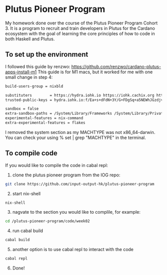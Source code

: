 # Plutus Pioneer Program

My homework done over the course of the Plutus Pioneer Program Cohort 3. It is a program to recruit and train developers in Plutus for the Cardano ecosystem with the goal of learning the core principles of how to code in both Haskell and Plutus.

## To set up the environment
I followed this guide by renzwo: https://github.com/renzwo/cardano-plutus-apps-install-m1
This guide is for M1 macs, but it worked for me with one small change in step 4:
```bash
build-users-group = nixbld

substituters        = https://hydra.iohk.io https://iohk.cachix.org https://cache.nixos.org/
trusted-public-keys = hydra.iohk.io:f/Ea+s+dFdN+3Y/G+FDgSq+a5NEWhJGzdjvKNGv0/EQ= iohk.cachix.org-1:DpRUyj7h7V830dp/i6Nti+NEO2/nhblbov/8MW7Rqoo= cache.nixos.org-1:6NCHdD59X431o0gWypbMrAURkbJ16ZPMQFGspcDShjY=

sandbox = false
extra-sandbox-paths = /System/Library/Frameworks /System/Library/PrivateFrameworks /usr/lib /private/tmp /private/var/tmp /usr/bin/env
experimental-features = nix-command
extra-experimental-features = flakes
```
I removed the system section as my MACHTYPE was not x86_64-darwin. You can check your using % set | grep "MACHTYPE" in the terminal.

## To compile code
If you would like to compile the code in cabal repl:

1. clone the plutus pioneer program from the IOG repo:
```bash 
git clone https://github.com/input-output-hk/plutus-pioneer-program
```
2. start nix-shell
```bash 
nix-shell
```
3. nagvate to the section you would like to complile, for example:
```bash 
cd /plutus-pioneer-program/code/week02
```
4. run cabal build
```bash 
cabal build
```
5. another option is to use cabal repl to interact with the code
```bash 
cabal repl
```
6. Done!